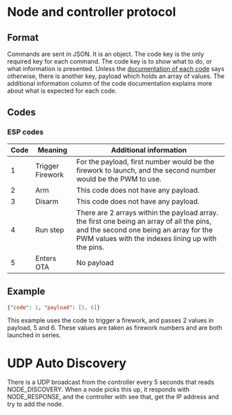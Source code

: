 # Node and controller protocol
## Format
Commands are sent in JSON. It is an object. The code key is the only required key for each command. The code key is to show what to do, or what information is presented. Unless the [documentation of each code](#codes) says otherwise, there is another key, payload which holds an array of values. The additional information column of the code documentation explains more about what is expected for each code.

## Codes

### ESP codes

| Code | Meaning             | Additional information                                                                                        |
|------|---------------------|---------------------------------------------------------------------------------------------------------------|
| 1    | Trigger Firework    | For the payload, first number would be the firework to launch, and the second number would be the PWM to use. |
| 2    | Arm                 | This code does not have any payload.                                                                          |
| 3    | Disarm              | This code does not have any payload.                                                                          |
| 4    | Run step            | There are 2 arrays within the payload array. the first one being an array of all the pins, and the second one being an array for the PWM values with the indexes lining up with the pins. |
| 5    | Enters OTA          | No payload                                                                                                    |

## Example

```JSON
{"code": 1, "payload": [5, 6]}
```

This example uses the code to trigger a firework, and passes 2 values in payload, 5 and 6. These values are taken as firework numbers and are both launched in series.

# UDP Auto Discovery
There is a UDP broadcast from the controller every 5 seconds that reads NODE_DISCOVERY. When a node picks this up, it responds with NODE_RESPONSE, and the controller with see that, get the IP address and try to add the node.